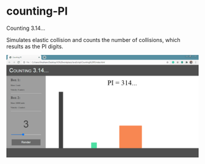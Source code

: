 # counting-PI
Counting 3.14...

Simulates elastic collision and counts the number of collisions, which results as the PI digits.

![alt tag](https://github.com/shubham134/counting-PI/blob/main/counting-PI-screenshot.PNG)
